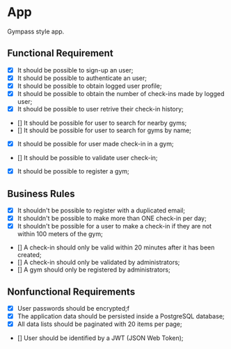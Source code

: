 # App

Gympass style app.

## Functional Requirement

- [x] It should be possible to sign-up an user;
- [x] It should be possible to authenticate an user;
- [x] It should be possible to obtain logged user profile;
- [x] It should be possible to obtain the number of check-ins made by logged user;
- [x] It should be possible to user retrive their check-in history;
- [] It should be possible for user to search for nearby gyms;
- [] It should be possible for user to search for gyms by name;
- [x] It should be possible for user made check-in in a gym;
- [] It should be possible to validate user check-in;
- [x] It should be possible to register a gym;

## Business Rules

- [x] It shouldn't be possible to register with a duplicated email;
- [x] It shouldn't be possible to make more than ONE check-in per day;
- [x] It shouldn't be possible for a user to make a check-in if they are not within 100 meters of the gym;
- [] A check-in should only be valid within 20 minutes after it has been created;
- [] A check-in should only be validated by administrators;
- [] A gym should only be registered by administrators;

## Nonfunctional Requirements

- [x] User passwords should be encrypted;f
- [x] The application data should be persisted inside a PostgreSQL database;
- [x] All data lists should be paginated with 20 items per page;
- [] User should be identified by a JWT (JSON Web Token);
